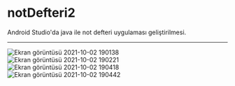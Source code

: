 # notDefteri2
Android Studio'da java ile not defteri uygulaması geliştirilmesi.
*****************************************************************
![Ekran görüntüsü 2021-10-02 190138](https://user-images.githubusercontent.com/57914793/135724151-1944f9a4-d192-490e-96cc-e5feba81b25f.png)
![Ekran görüntüsü 2021-10-02 190221](https://user-images.githubusercontent.com/57914793/135724154-e6d92875-3b32-44c9-a95e-2e7f54445657.png)
![Ekran görüntüsü 2021-10-02 190418](https://user-images.githubusercontent.com/57914793/135724157-6a2007e8-4954-4474-8e1f-693ea1d21aef.png)
![Ekran görüntüsü 2021-10-02 190442](https://user-images.githubusercontent.com/57914793/135724159-84e52c98-bbd5-428c-990e-e580d98934ad.png)
